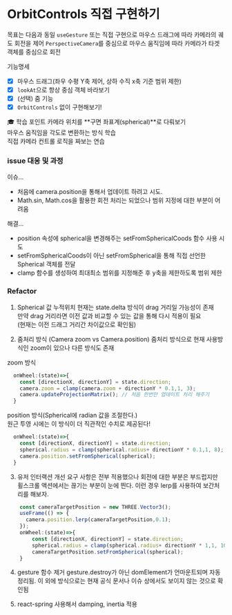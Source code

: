 # OrbitControls 직접 구현하기
목표는 다음과 동일
`useGesture` 또는 직접 구현으로 마우스 드래그에 따라 카메라의 궤도 회전을 제어
`PerspectiveCamera`를 중심으로 마우스 움직임에 따라 카메라가 타겟 객체를 중심으로 회전

기능명세  
- [x] 마우스 드래그(좌우 수평 Y축 제어, 상하 수직 x축 기준 범위 제한)
- [x] `lookAt`으로 항상 중심 객체 바라보기
- [x] (선택) 줌 기능
- [x] `OrbitControls` 없이 구현해보기!

🎓 학습 포인트
카메라 위치를 **구면 좌표계(spherical)**로 다뤄보기  
마우스 움직임을 각도로 변환하는 방식 학습  
직접 카메라 컨트롤 로직을 짜보는 연습  


### issue 대응 및 과정  
이슈...  
- 처음에 camera.position을 통해서 업데이트 하려고 시도.  
- Math.sin, Math.cos을 활용한 회전 처리는 되었으나 범위 지정에 대한 부분이 어려움
  
해결...
- position 속성에 spherical을 변경해주는 setFromSphericalCoods 함수 사용 시도
- setFromSphericalCoods이 아닌 setFromSpherical을 통해 직접 선언한 Spherical 객체를 전달
- clamp 함수를 생성하여 최대최소 범위를 지정해준 후 y축을 제한하도록 범위 제한


### Refactor
1. Spherical 값 누적위치
현재는 state.delta 방식이 drag 거리일 가능성이 존재  
만약 drag 거리라면 이전 값과 비교할 수 있는 값을 통해 다시 적용이 필요  
(현재는 이전 드래그 거리간 차이값으로 확인됨)

2. 줌처리 방식 (Camera zoom vs Camera.position)
줌처리 방식으로 현재 사용방식인 zoom이 있으나 다른 방식도 존재  

zoom 방식  
```jsx
  onWheel:(state)=>{
    const [directionX, directionY] = state.direction;
    camera.zoom = clamp(camera.zoom + directionY * 0.1,1, 3);
    camera.updateProjectionMatrix(); // 처음 한번만 업데이트 처리 해주기
  }
```

position 방식(Spherical에 radian 값을 조절한다.)  
원근 투영 시에는 이 방식이 더 직관적인 수치로 제공된다!
```jsx
  onWheel:(state)=>{
    const [directionX, directionY] = state.direction;
    spherical.radius = clamp(spherical.radius+ directionY * 0.1,1, 8);
    camera.position.setFromSpherical(spherical);
  }
```

3. 유저 인터랙션 개선
요구 사항은 전부 적용했으나 회전에 대한 부분은 부드럽지만  
휠스크롤 액션에서는 끊기는 부분이 눈에 띈다. 이런 경우 lerp를 사용하여 보간처리를 해보자.
```jsx
    const cameraTargetPosition = new THREE.Vector3();
    useFrame(() => {
      camera.position.lerp(cameraTargetPosition,0.1);
    });
    onWheel:(state)=>{
        const [directionX, directionY] = state.direction;
        spherical.radius = clamp(spherical.radius+ directionY * 1,1, 10);
        cameraTargetPosition.setFromSpherical(spherical);
    }
```

4. gesture 함수 제거
gesture.destroy가 아닌 domElement가 언마운트되며 자동 정리됨.
이 외에 방식으로는 현재 공식 문서나 이슈 상에서도 보이지 않는 것으로 확인됨

5. react-spring 사용해서 damping, inertia 적용
